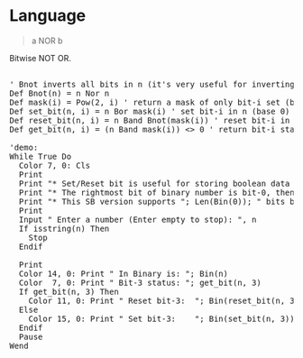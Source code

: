 # Language

> a NOR b

Bitwise NOT OR.

<pre>

' Bnot inverts all bits in n (it's very useful for inverting a mask).
Def Bnot(n) = n Nor n
Def mask(i) = Pow(2, i) ' return a mask of only bit-i set (base 0)
Def set_bit(n, i) = n Bor mask(i) ' set bit-i in n (base 0)
Def reset_bit(n, i) = n Band Bnot(mask(i)) ' reset bit-i in n (base 0)
Def get_bit(n, i) = (n Band mask(i)) <> 0 ' return bit-i status: 0 or 1
 
'demo: 
While True Do
  Color 7, 0: Cls
  Print
  Print "* Set/Reset bit is useful for storing boolean data efficiently."
  Print "* The rightmost bit of binary number is bit-0, then bit-1, etc."
  Print "* This SB version supports "; Len(Bin(0)); " bits binary numbers."
  Print
  Input " Enter a number (Enter empty to stop): ", n
  If isstring(n) Then
    Stop
  Endif
  
  Print
  Color 14, 0: Print " In Binary is: "; Bin(n)
  Color  7, 0: Print " Bit-3 status: "; get_bit(n, 3)
  If get_bit(n, 3) Then
    Color 11, 0: Print " Reset bit-3:  "; Bin(reset_bit(n, 3))
  Else
    Color 15, 0: Print " Set bit-3:    "; Bin(set_bit(n, 3))
  Endif
  Pause
Wend

</pre>

